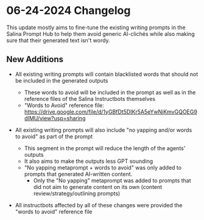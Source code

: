 # 06-24-2024 Changelog

This update mostly aims to fine-tune the existing writing prompts in the Salina Prompt Hub to help them avoid generic AI-clichés while also making sure that their generated text isn't wordy.

## New Additions

- All existing writing prompts will contain blacklisted words that should not be included in the generated outputs
  - These words to avoid will be included in the prompt as well as in the reference files of the Salina Instructbots themselves
  - "Words to Avoid" reference file: https://drive.google.com/file/d/1yGBfDt5DIKr5A5eYwNiKmvGQOEG9dIMU/view?usp=sharing
    
- All existing writing prompts will also include "no yapping and/or words to avoid" as part of the prompt
  - This segment in the prompt will reduce the length of the agents' outputs
  - It also aims to make the outputs less GPT sounding
  - "No yapping metaprompt + words to avoid" was only added to prompts that generated AI-written content.
      - Only the "No yapping" metaprompt was added to prompts that did not aim to generate content on its own (content review/strategy/outlining prompts)
        
- All instructbots affected by all of these changes were provided the "words to avoid" reference file 
